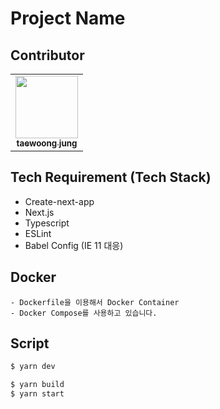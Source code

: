 # Project Name
## Contributor
<table>
  <tr>
    <td align="center"><a href="https://github.com/jtwjs"><img src="https://user-images.githubusercontent.com/60641307/134805945-ff20e3cc-5c4a-4f97-be8e-4d9f30fd477b.jpg" width="100px;" alt=""/><br /><sub><b>taewoong jung</b></sub></a></td>
  </tr>
</table>

## Tech Requirement (Tech Stack)
- Create-next-app
- Next.js
- Typescript
- ESLint
- Babel Config (IE 11 대응)

## Docker
```
- Dockerfile을 이용해서 Docker Container
- Docker Compose를 사용하고 있습니다.
```

## Script

```bash
$ yarn dev

$ yarn build
$ yarn start
```
